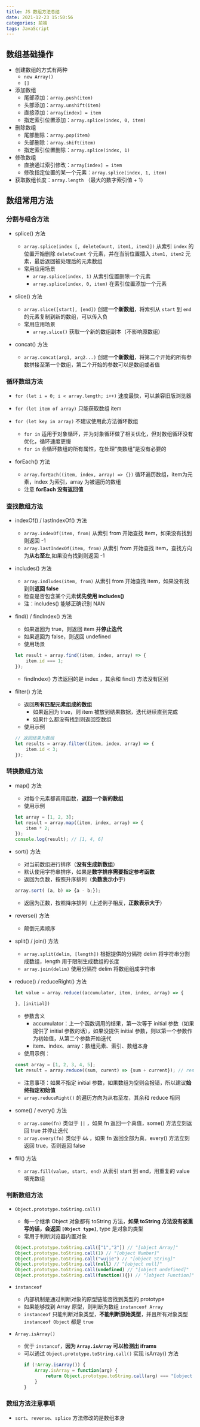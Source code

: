 ```yaml
---
title: JS 数组方法总结
date: 2021-12-23 15:50:56
categories: 前端
tags: JavaScript
---
```

## 数组基础操作
- 创建数组的方式有两种
	- `new Array()`
	- `[]`
- 添加数组
	- 尾部添加：`array.push(item)`
	- 头部添加：`array.unshift(item)`
	- 直接添加：`array[index] = item`
	- 指定索引位置添加：`array.splice(index, 0, item)`
- 删除数组
	- 尾部删除：`array.pop(item)`
	- 头部删除：`array.shift(item)`
	- 指定索引位置删除：`array.splice(index, 1)`
- 修改数组
	- 直接通过索引修改：`array[index] = item`
	- 修改指定位置的某一个元素：`array.splice(index, 1, item)`
- 获取数组长度：`array.length` （最大的数字索引值 + 1）

## 数组常用方法
### 分割与组合方法
- splice() 方法
	- `array.splice(index [, deleteCount, item1, item2])` 从索引 `index` 的位置开始删除 `deleteCount` 个元素，并在当前位置插入 `item1, item2` 元素，最后返回被处理后的元素数组
	- 常用应用场景
		- `array.splice(index, 1)` 从索引位置删除一个元素
		- `array.splice(index, 0, item)` 在索引位置添加一个元素

- slice() 方法
	- `array.slice([start], [end])` 创建**一个新数组**，将索引从 `start` 到 `end` 的元素复制到新的数组，可以传入负
	- 常用应用场景
		- `array.slice()` 获取一个新的数组副本（不影响原数组）

- concat() 方法
	- `array.concat(arg1, arg2...)` 创建**一个新数组**，将第二个开始的所有参数拼接至第一个数组，第二个开始的参数可以是数组或者值

### 循环数组方法
- `for (let i = 0; i < array.length; i++)` 速度最快，可以兼容旧版浏览器

- `for (let item of array)` 只能获取数组 item

- `for (let key in array)` 不建议使用此方法循环数组
	- `for in` 适用于对象循环，并为对象循环做了相关优化，但对数组循环没有优化，循环速度更慢
	- `for in` 会循环数组的所有属性，在处理“类数组”是没有必要的

- forEach() 方法
	- `array.forEach((item, index, array) => {})` 循环遍历数组，item为元素，index 为索引，array 为被遍历的数组
	- 注意 **forEach 没有返回值**

### 查找数组方法
- indexOf() / lastIndexOf() 方法
	- `array.indexOf(item, from)` 从索引 from 开始查找 item，如果没有找到则返回 -1
	- `array.lastIndexOf(item, from)` 从索引 from 开始查找 item，查找方向为**从右至左**,如果没有找到则返回 -1

- includes() 方法
	- `array.indludes(item, from)` 从索引 from 开始查找 item，如果没有找到则**返回 false**
	- 检查是否包含某个元素**优先使用 includes()**
	- 注：includes() 能够正确识别 NAN

- find() / findIndex() 方法
	- 如果返回为 true，则返回 item 并**停止迭代**
	- 如果返回为 false，则返回 undefined
	- 使用场景
	```javascript
	let result = array.find((item, index, array) => {
		item.id === 1;
	});
	```
	- findIndex() 方法返回的是 index ，其余和 find() 方法没有区别

- filter() 方法
	- 返回**所有匹配元素组成的数组**
		- 如果返回为 true，则 item 被放到结果数据，迭代继续直到完成
		- 如果什么都没有找到则返回空数组
	- 使用示例
	```javascript
	// 返回结果为数组
	let results = array.filter((item, index, array) => {
		item.id < 3;
	});
	```

### 转换数组方法
- map() 方法
	- 对每个元素都调用函数，**返回一个新的数组**
	- 使用示例
	```javascript
	let array = [1, 2, 3];
	let result = array.map((item, index, array) => {
		item * 2;
	});
	console.log(result); // [1, 4, 6]
	```

- sort() 方法
	- 对当前数组进行排序（**没有生成新数组**）
	- 默认使用字符串排序，如果是**数字排序需要指定参考函数**
	- 返回为负数，按照升序排列（**负数表示小于**）
	```javascript
	array.sort( (a, b) => {a - b;});
	```
	- 返回为正数，按照降序排列（上述例子相反，**正数表示大于**）

- reverse() 方法
	- 颠倒元素顺序

- split() / join() 方法
	- `array.split(delim, [length])` 根据提供的分隔符 delim 将字符串分割成数组，length 用于限制生成数组的长度
	- `array.join(delim)` 使用分隔符 delim 将数组组成字符串

- reduce() / reduceRight() 方法
	```javascript
	let value = array.reduce((accumulator, item, index, array) => {

	}, [initial])
	```
	- 参数含义
		- accumulator：上一个函数调用的结果，第一次等于 initial 参数（如果提供了 initial 参数的话），如果没提供 initial 参数，则以第一个参数作为初始值，从第二个参数开始迭代
		- item、index、array：数组元素、索引、数组本身
	- 使用示例：
	```javascript
	const array = [1, 2, 3, 4, 5];
	let result = array.reduce((sum, curent) => {sum + current}); // result = 15
	```
	- 注意事项：如果不指定 initial 参数，如果数组为空则会报错，所以建议**始终指定初始值**
	- `array.reduceRight()` 的遍历方向为从右至左，其余和 reduce 相同

- some() / every() 方法
	- `array.some(fn)` 类似于 `||` ，如果 fn 返回一个真值，some() 方法立刻返回 true 并停止迭代
	- `array.every(fn)` 类似于 `&&` ，如果 fn 返回全部为真，every() 方法立刻返回 true，否则返回 false

- fill() 方法
	- `array.fill(value, start, end)`  从索引 start 到 end，用重复的 value 填充数组

### 判断数组方法
- `Object.prototype.toString.call()`
	- 每一个继承 Object 对象都有 toString 方法，**如果 toString 方法没有被重写的话，会返回 `[Object type]`**, type 是对象的类型
	- 常用于判断浏览器内置对象
	```javascript
	Object.prototype.toString.call(["1","2"]) // "[object Array]"
	Object.prototype.toString.call(1) // "[object Number]"
	Object.prototype.toString.call("wujie") // "[object String]"
	Object.prototype.toString.call(null) // "[object null]"
	Object.prototype.toString.call(undefined) // "[object undefined]"
	Object.prototype.toString.call(function(){}) // "[object Function]"
	```

- `instanceof`
	- 内部机制是通过判断对象的原型链能否找到类型的 prototype
	- 如果能够找到 Array 原型，则判断为数组 `instanceof Array`
	- `instanceof` 只能判断对象类型，**不能判断原始类型**，并且所有对象类型 `instanceof Object` 都是 `true`

- `Array.isArray()`
	- 优于 `instancof`，**因为 `Array.isArray` 可以检测出 iframs**
	- 可以通过 `Object.prototype.toString.call()` 实现 isArray() 方法
		```javascript
		if (!Array.isArray()) {
		    Array.isArray = function(arg) {
		        return Object.prototype.toString.call(arg) === "[object Array]";
		    }
		}
		```
### 数组方法注意事项
- `sort`、`reverse`、`splice` 方法修改的是数组本身